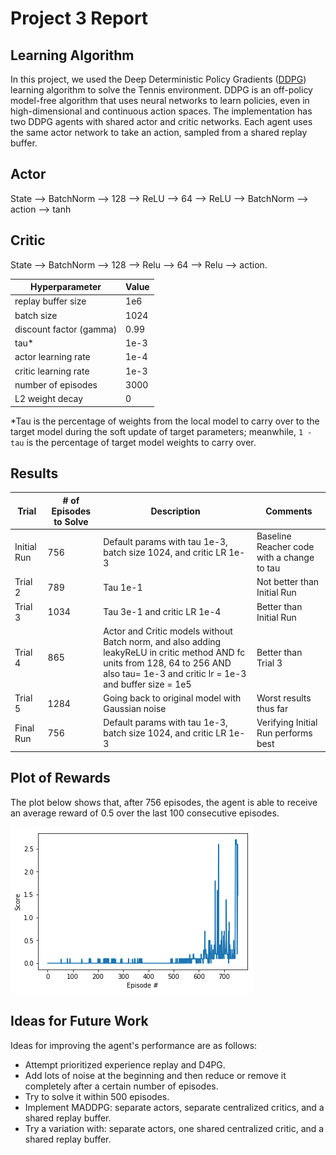 # Project 3 Report

## Learning Algorithm

In this project, we used the Deep Deterministic Policy Gradients ([DDPG](https://arxiv.org/abs/1509.02971)) learning algorithm to solve the Tennis environment. DDPG is an off-policy model-free algorithm that uses neural networks to learn policies, even in high-dimensional and continuous action spaces. The implementation has two DDPG agents with shared actor and critic networks. Each agent uses the same actor network to take an action, sampled from a shared replay buffer.

## Actor
State --> BatchNorm --> 128 --> ReLU --> 64 --> ReLU --> BatchNorm --> action --> tanh

## Critic
State --> BatchNorm --> 128 --> Relu --> 64 --> Relu --> action.

| Hyperparameter | Value |
| ------------- | ------------- |
| replay buffer size | 1e6 |
| batch size | 1024 |
| discount factor (gamma) | 0.99 |
| tau* | 1e-3 |
| actor learning rate | 1e-4 |
| critic learning rate | 1e-3 |
| number of episodes | 3000 |
| L2 weight decay | 0 |

*Tau is the percentage of weights from the local model to carry over to the target model during the soft update of target parameters; meanwhile, `1 - tau` is the percentage of target model weights to carry over.

## Results

| Trial | # of Episodes to Solve | Description | Comments |
| ------------- | ------------- | ------------- | ------------- |
| Initial Run | 756 | Default params with tau 1e-3, batch size 1024, and critic LR 1e-3 | Baseline Reacher code with a change to tau |
| Trial 2 | 789 | Tau 1e-1 | Not better than Initial Run |
| Trial 3 | 1034 | Tau 3e-1 and critic LR 1e-4 | Better than Initial Run |
| Trial 4 | 865 | Actor and Critic models without Batch norm, and also adding leakyReLU in critic method AND fc units from 128, 64 to 256 AND also tau= 1e-3 and critic lr = 1e-3 and buffer size = 1e5 | Better than Trial 3 |
| Trial 5 | 1284 | Going back to original model with Gaussian noise| Worst results thus far |
| Final Run | 756 | Default params with tau 1e-3, batch size 1024, and critic LR 1e-3 | Verifying Initial Run performs best |

## Plot of Rewards

The plot below shows that, after 756 episodes, the agent is able to receive an average reward of 0.5 over the last 100 consecutive episodes.

![final_model_rewards_plot](./final.png)

## Ideas for Future Work

Ideas for improving the agent's performance are as follows:
- Attempt prioritized experience replay and D4PG.
- Add lots of noise at the beginning and then reduce or remove it completely after a certain number of episodes.
- Try to solve it within 500 episodes.
- Implement MADDPG: separate actors, separate centralized critics, and a shared replay buffer.
- Try a variation with: separate actors, one shared centralized critic, and a shared replay buffer.
